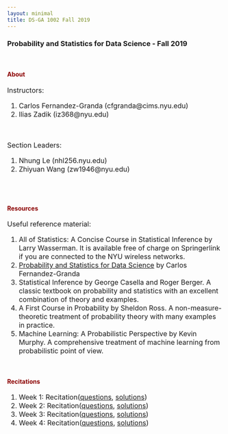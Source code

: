 ```yaml
---
layout: minimal
title: DS-GA 1002 Fall 2019
---
```



<div style='font-family:BlinkMacSystemFont,-apple-system,"Segoe UI",Roboto,Oxygen,Ubuntu,Cantarell,"Fira Sans","Droid Sans","Helvetica Neue",Helvetica,Arial,sans-serif;'>

<h3>Probability and Statistics for Data Science - Fall 2019</h3>
<br>


<h4><font color="darkred">About</font></h4>
<font size="3">
Instructors: <br>
<ol>    
    <li>Carlos Fernandez-Granda (cfgranda@cims.nyu.edu)</li>
    <li>Ilias Zadik (iz368@nyu.edu)</li>
</ol>
<br>

Section Leaders: <br>
<ol>    
    <li>Nhung Le (nhl256.nyu.edu)</li>
    <li>Zhiyuan Wang (zw1946@nyu.edu)</li>
</ol>
<br>

<!-- Piazza page for the course <a href='https://piazza.com/nyu/fall2019/dsga1014' target="_blank">here </a> -->
</font>
<br>


<h4><font color="darkred">Resources</font></h4>
<font size="3">
Useful reference material:<br>
<ol>
<li> All of Statistics: A Concise Course in Statistical Inference by Larry Wasserman. It is available free of charge on Springerlink if you are connected to the NYU wireless networks.</li>
<li><a href='https://cims.nyu.edu/~cfgranda/pages/stuff/probability_stats_for_DS.pdf' target="_blank">Probability and Statistics for Data Science</a> by Carlos Fernandez-Granda</li>
<li> Statistical Inference by George Casella and Roger Berger. A classic textbook on probability and statistics with an excellent combination of theory and examples.</li>
<li> A First Course in Probability by Sheldon Ross. A non-measure-theoretic treatment of probability theory with many examples in practice.</li>
<li> Machine Learning: A Probabilistic Perspective by Kevin Murphy. A comprehensive treatment of machine learning from probabilistic point of view.</li>
</ol>
</font>
<br>

<h4><font color="darkred">Recitations</font></h4>
<font size="3">
<ol>
<li>Week 1: Recitation(<a href='/teaching/ProbStats19/Recitations/Lab1.pdf' target="_blank">questions</a>, <a href='/teaching/ProbStats19/Recitations/Lab1Sol.pdf' target="_blank">solutions</a>)
<li>Week 2: Recitation(<a href='/ProbStats19/Recitations/Lab2.pdf' target="_blank">questions</a>, <a href='/ProbStats19/Recitations/Lab2Sol.pdf' target="_blank">solutions</a>)
<li>Week 3: Recitation(<a href='/ProbStats19/Recitations/Lab3.pdf' target="_blank">questions</a>, <a href='/ProbStats19/Recitations/Lab3Sol.pdf' target="_blank">solutions</a>)
<li>Week 4: Recitation(<a href='/ProbStats19/Recitations/Lab4.pdf' target="_blank">questions</a>, <a href='/ProbStats19/Recitations/Lab4Sol.pdf' target="_blank">solutions</a>)
</ol>
</font>
<br>
